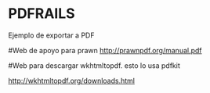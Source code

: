 # PDFRAILS
Ejemplo de exportar a PDF

#Web de apoyo para prawn
http://prawnpdf.org/manual.pdf

#Web para descargar wkhtmltopdf. esto lo usa pdfkit

http://wkhtmltopdf.org/downloads.html
